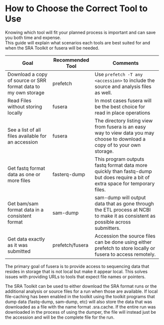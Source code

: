 # How to Choose the Correct Tool to Use

Knowing which tool will fit your planned process is important and can save you both time and expense.  
This guide will explain what scenarios each tools are best suited for and when the SRA Toolkit or fusera will be needed.

Goal | Recommended Tool | Comments
--- | --- | ---
Download a copy of source or SRR format data to my own storage | prefetch | Use `prefetch -T any <accession>` to include the source and analysis files as well.
Read Files without storing locally | fusera | In most cases fusera will be the best choice for read in place operations
See a list of all files available for an accession | fusera | The directory listing view from fusera is an easy way to view data you may choose to download a copy of to your own storage.
Get fastq format data as one or more files | fasterq-dump | This program outputs fastq format data more quickly than fastq-dump but does require a bit of extra space for temporary files.
Get bam/sam format data in a consistent format | sam-dump | sam-dump will output data that as gone through the ETL process at NCBI to make it as consistent as possible across submitters.
Get data exactly as it was submitted | prefetch/fusera | Accession the source files can be done using either prefetch to store locally or fusera to access remotely.

The primary goal of fusera is to provide access to sequencing data that resides in storage that is not local but make it appear local.  This solves issues with providing URLs to tools that expect file names or pointers.

The SRA Toolkit can be used to either download the SRA format runs or the additional analysis or source files for a run when those are available.  If local file-caching has been enabled in the toolkit using the toolkit programs that dump data (fastq-dump, sam-dump, etc) will also store the data that was downloaded as a file with the name format <accession>.sra.cache.  If the entire run was downloaded in the process of using the dumper, the file will instead just be the accession and will be the complete file for the run.
  
  
